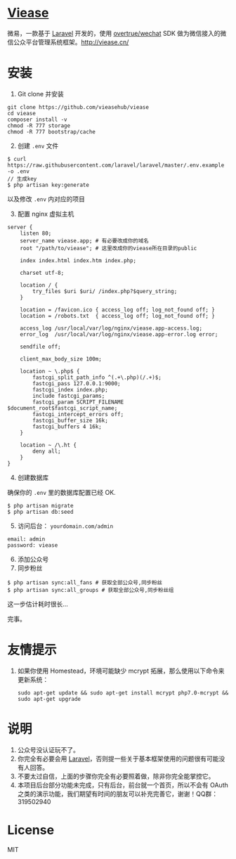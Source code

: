 # [Viease](http://viease.cn/)

微易，一款基于 [Laravel](http://laravel.com) 开发的，使用 [overtrue/wechat](https://github.com/overtrue/wechat) SDK 做为微信接入的微信公众平台管理系统框架。http://viease.cn/

# 安装

1. Git clone 并安装

 ```shell
 git clone https://github.com/vieasehub/viease
 cd viease
 composer install -v
 chmod -R 777 storage
 chmod -R 777 bootstrap/cache
 ```

2. 创建 `.env` 文件

 ```shell
 $ curl https://raw.githubusercontent.com/laravel/laravel/master/.env.example -o .env
 // 生成key
 $ php artisan key:generate
 ```

 以及修改 `.env` 内对应的项目

3. 配置 nginx 虚拟主机

 ```
 server {
     listen 80;
     server_name viease.app; # 有必要改成你的域名
     root "/path/to/viease"; # 这里改成你的viease所在目录的public

     index index.html index.htm index.php;

     charset utf-8;

     location / {
         try_files $uri $uri/ /index.php?$query_string;
     }

     location = /favicon.ico { access_log off; log_not_found off; }
     location = /robots.txt  { access_log off; log_not_found off; }

     access_log /usr/local/var/log/nginx/viease.app-access.log;
     error_log  /usr/local/var/log/nginx/viease.app-error.log error;

     sendfile off;

     client_max_body_size 100m;

     location ~ \.php$ {
         fastcgi_split_path_info ^(.+\.php)(/.+)$;
         fastcgi_pass 127.0.0.1:9000;
         fastcgi_index index.php;
         include fastcgi_params;
         fastcgi_param SCRIPT_FILENAME $document_root$fastcgi_script_name;
         fastcgi_intercept_errors off;
         fastcgi_buffer_size 16k;
         fastcgi_buffers 4 16k;
     }

     location ~ /\.ht {
         deny all;
     }
 }
 ```
4. 创建数据库

 确保你的 `.env` 里的数据库配置已经 OK.

 ```shell
 $ php artisan migrate
 $ php artisan db:seed
 ```

5. 访问后台： `yourdomain.com/admin`

 ```
 email: admin
 password: viease
 ```

6. 添加公众号
7. 同步粉丝

 ```shell
 $ php artisan sync:all_fans # 获取全部公众号,同步粉丝
 $ php artisan sync:all_groups # 获取全部公众号,同步粉丝组
 ```
 这一步估计耗时很长...

完事。

# 友情提示

1. 如果你使用 Homestead，环境可能缺少 mcrypt 拓展，那么使用以下命令来更新系统：
    
    ```shell
    sudo apt-get update && sudo apt-get install mcrypt php7.0-mcrypt && sudo apt-get upgrade
    ```

# 说明

1. 公众号没认证玩不了。
1. 你完全有必要会用 [Laravel](http://laravel.com)，否则提一些关于基本框架使用的问题很有可能没有人回答。
1. 不要太过自信，上面的步骤你完全有必要照着做，除非你完全能掌控它。
1. 本项目后台部分功能未完成，只有后台，前台就一个首页，所以不会有 OAuth 之类的演示功能，我们期望有时间的朋友可以补充完善它，谢谢！QQ群：319502940

# License

MIT